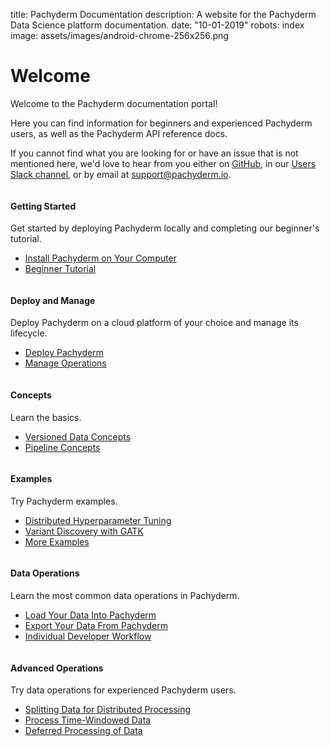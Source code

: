 title: Pachyderm Documentation
description: A website for the Pachyderm Data Science platform documentation.
date: "10-01-2019"
robots: index
image: assets/images/android-chrome-256x256.png

# Welcome

Welcome to the Pachyderm documentation portal!

Here you can find information for beginners and experienced
Pachyderm users, as well as the Pachyderm API reference docs.

If you cannot find what you are looking for or have an issue that is
not mentioned here, we'd love to hear from you either on
[GitHub](https://github.com/pachyderm/pachyderm>), in our
[Users Slack channel](http://slack.pachyderm.io/), or by
email at support@pachyderm.io.

<div class="row">
  <div class="column">
    <div class="card-square mdl-card mdl-shadow--2dp">
      <div class="mdl-card__title mdl-card--expand">
        <h4 class="mdl-card__title-text">Getting Started &nbsp;&nbsp;&nbsp;<i class="fas fa-rocket"></i></h4>
      </div>
      <div class="mdl-card__supporting-text">
        Get started by deploying Pachyderm locally and
        completing our beginner's tutorial.
      </div>
      <div class="mdl-card__actions mdl-card--border">
        <ul>
          <li><a href="getting_started/local_installation.html" class="mdl-button mdl-button--colored mdl-js-button mdl-js-ripple-effect">
          Install Pachyderm on Your Computer
          </a>
          </li>
          <li><a href="getting_started/beginner_tutorial/.html" class="mdl-button mdl-button--colored mdl-js-button mdl-js-ripple-effect">
          Beginner Tutorial
          </a>
        </li>
       </ul>
      </div>
    </div>
  </div>
  <div class="column">
    <div class="card-square mdl-card mdl-shadow--2dp">
      <div class="mdl-card__title mdl-card--expand">
        <h4 class="mdl-card__title-text">Deploy and Manage &nbsp;&nbsp;&nbsp;<i class="fas fa-cog"></i></h4>
      </div>
      <div class="mdl-card__supporting-text">
        Deploy Pachyderm on a cloud platform of your choice
        and manage its lifecycle.
      </div>
      <div class="mdl-card__actions mdl-card--border">
        <ul>
          <li><a href="deploy-manage/deploy/google_cloud_platform/" class="mdl-button mdl-button--colored mdl-js-button mdl-js-ripple-effect">
          Deploy Pachyderm
          </a>
          </li>
          <li><a href="deploy-manage/manage/cluster-access/" class="mdl-button mdl-button--colored mdl-js-button mdl-js-ripple-effect">
          Manage Operations
          </a>
          </li>
        </ul>
       </div>
     </div>
  </div>
  <div class="column">
    <div class="card-square mdl-card mdl-shadow--2dp">
      <div class="mdl-card__title mdl-card--expand">
        <h4 class="mdl-card__title-text">Concepts &nbsp;&nbsp;&nbsp;<i class="fas fa-book"></i></h4>
      </div>
      <div class="mdl-card__supporting-text">
        Learn the basics.
      </div>
      <div class="mdl-card__actions mdl-card--border">
        <ul>
           <li><a href="concepts/data-concepts/index.html" class="mdl-button mdl-button--colored mdl-js-button mdl-js-ripple-effect">
           Versioned Data Concepts
           </a>
           </li>
           <li><a href="concepts/pipeline-concepts/index.html" class="mdl-button mdl-button--colored mdl-js-button mdl-js-ripple-effect">
           Pipeline Concepts
           </a>
           </li>
        </ul>
      </div>
    </div>
  </div>
</div>
<div class="row">
  <div class="column">
    <div class="card-square mdl-card mdl-shadow--2dp">
      <div class="mdl-card__title mdl-card--expand">
        <h4 class="mdl-card__title-text">Examples &nbsp;&nbsp;&nbsp;<i class="fas fa-laptop-code"></i></h4>
      </div>
      <div class="mdl-card__supporting-text">
        Try Pachyderm examples.
      </div>
      <div class="mdl-card__actions mdl-card--border">
        <ul>
           <li><a href="https://github.com/pachyderm/pachyderm/tree/master/examples/ml/hyperparameter" class="mdl-button mdl-button--colored mdl-js-button mdl-js-ripple-effect">
           Distributed Hyperparameter Tuning
           </a>
           </li>
           <li><a href="https://github.com/pachyderm/pachyderm/tree/master/examples/gatk" class="mdl-button mdl-button--colored mdl-js-button mdl-js-ripple-effect">
           Variant Discovery with GATK
           </a>
           </li>
           <li><a href="reference/examples" class="mdl-button mdl-button--colored mdl-js-button mdl- js-ripple-effect">
           More Examples
           </a>
          </li>
        </ul>
      </div>
    </div>
  </div>
  <div class="column">
    <div class="card-square mdl-card mdl-shadow--2dp">
      <div class="mdl-card__title mdl-card--expand">
        <h4 class="mdl-card__title-text">Data Operations &nbsp;&nbsp;&nbsp;<i class="fas fa-calculator"></i></h4>
      </div>
      <div class="mdl-card__supporting-text">
      Learn the most common data operations in Pachyderm.
      </div>
      <div class="mdl-card__actions mdl-card--border">
        <ul>
          <li><a href="how-tos/load-data-into-pachyderm" class="mdl-button mdl-button--colored mdl-js-button mdl-js-ripple-effect">
          Load Your Data Into Pachyderm
          </a>
          </li>
          <li><a href="how-tos/export-data-out-pachyderm" class="mdl-button mdl-button--colored mdl-js-button mdl-js-ripple-effect">
          Export Your Data From Pachyderm
          </a>
          </li>
          <li><a href="how-tos/individual-developer-workflow" class="mdl-button mdl-button--colored mdl-js-button mdl-js-ripple-effect">
          Individual Developer Workflow
          </a>
          </li>
        </ul>
      </div>
    </div>
   </div>
   <div class="column">
     <div class="card-square mdl-card mdl-shadow--2dp">
       <div class="mdl-card__title mdl-card--expand">
         <h4 class="mdl-card__title-text">Advanced Operations &nbsp; <i class="fas fa-graduation-cap"></i></h4>
       </div>
       <div class="mdl-card__supporting-text">
       Try data operations for experienced Pachyderm users.
       </div>
       <div class="mdl-card__actions mdl-card--border">
         <ul>
           <li><a href="how-tos/splitting-data/splitting" class="mdl-button mdl-button--colored mdl-js-button mdl-js-ripple-effect">
           Splitting Data for Distributed Processing
           </a>
           </li>
           <li><a href="how-tos/time_windows" class="mdl-button mdl-button--colored mdl-js-button mdl-js-ripple-effect">
           Process Time-Windowed Data
           </a>
           </li>
           <li><a href="how-tos/deferred_processing" class="mdl-button mdl-button--colored mdl-js-button mdl-js-ripple-effect">
           Deferred Processing of Data
           </a>
           </li>
         </ul>
       </div>
     </div>
   </div>
</div>
